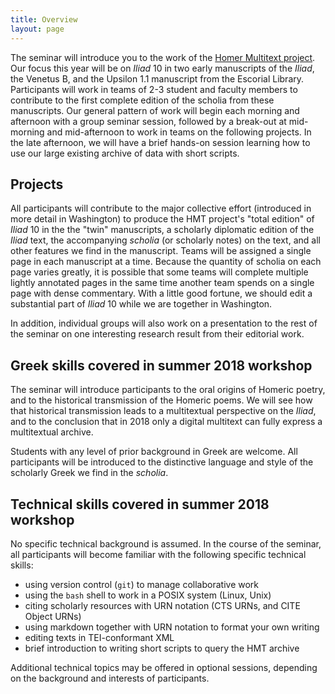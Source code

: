 ```yaml
---
title: Overview
layout: page
---
```


The seminar will introduce you to the work of the [Homer Multitext project](http://www.homermultitext.org).  Our focus this year will be on *Iliad* 10 in two early manuscripts of the *Iliad*, the Venetus B, and the Upsilon 1.1 manuscript from the Escorial Library.  Participants will work in teams of 2-3 student and faculty members to contribute to the first complete edition of the scholia from these manuscripts.  Our general pattern of work will begin each morning and afternoon with a group seminar session, followed by a break-out at mid-morning and mid-afternoon to work in teams on the following projects.  In the late afternoon, we will have a brief hands-on session learning how to use our large existing archive of data with short scripts.


## Projects

All participants will contribute to the major collective effort (introduced in more detail in Washington) to produce the HMT project's "total edition" of *Iliad* 10 in the the "twin" manuscripts, a scholarly diplomatic edition of the *Iliad* text, the accompanying *scholia* (or scholarly notes) on the text, and all other features we find in the manuscript. Teams will be assigned a single page in each manuscript at a time.  Because the quantity of scholia on each page varies greatly, it is possible that some teams will complete multiple lightly annotated pages in the same time another team spends on a single page with dense commentary.  With a little good fortune, we should edit a substantial part of *Iliad* 10 while we are together in Washington.

In addition, individual groups will also work on a presentation to the rest of the seminar on one interesting research result from their editorial work.

## Greek skills covered in summer 2018 workshop ##

The seminar will introduce participants to the oral origins of Homeric poetry, and to the historical transmission of the Homeric poems.  We will see how that historical transmission leads to a multitextual perspective on the *Iliad*, and to the conclusion that in 2018 only a digital multitext can fully express a multitextual archive.

Students with any level of prior background in Greek are welcome.  All participants will be introduced to the distinctive language and style of the scholarly Greek we find in the *scholia*.


## Technical skills covered in summer 2018 workshop ##

No specific technical background is assumed.  In the course of the seminar, all participants will become familiar with the following specific technical skills:

- using version control (`git`) to manage collaborative work
- using the `bash` shell to work in a POSIX system (Linux, Unix)
- citing scholarly resources with URN notation (CTS URNs, and CITE Object URNs)
- using markdown together with URN notation to format your own writing
- editing texts in TEI-conformant XML
- brief introduction to writing short scripts to query the HMT archive


Additional technical topics may be offered in optional sessions, depending on the  background and interests of participants.

